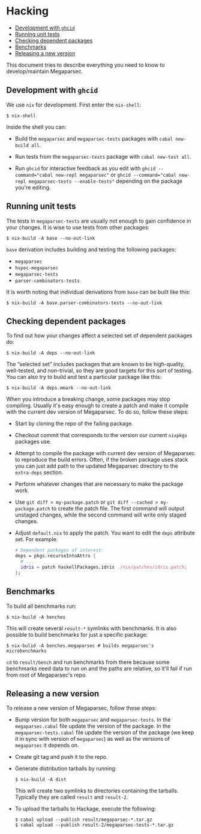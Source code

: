 # Hacking

* [Development with `ghcid`](#development-with-ghcid)
* [Running unit tests](#running-unit-tests)
* [Checking dependent packages](#checking-dependent-packages)
* [Benchmarks](#benchmarks)
* [Releasing a new version](#releasing-a-new-version)

This document tries to describe everything you need to know to
develop/maintain Megaparsec.

## Development with `ghcid`

We use `nix` for development. First enter the `nix-shell`:

```console
$ nix-shell
```

Inside the shell you can:

* Build the `megaparsec` and `megaparsec-tests` packages with `cabal
  new-build all`.

* Run tests from the `megaparsec-tests` package with `cabal new-test all`.

* Run `ghcid` for interactive feedback as you edit with `ghcid
  --command="cabal new-repl megaparsec"` or `ghcid --command="cabal new-repl
  megaparsec-tests --enable-tests"` depending on the package you're editing.

## Running unit tests

The tests in `megaparsec-tests` are usually not enough to gain confidence in
your changes. It is wise to use tests from other packages:

```console
$ nix-build -A base --no-out-link
```

`base` derivation includes building and testing the following packages:

* `megaparsec`
* `hspec-megaparsec`
* `megaparsec-tests`
* `parser-combinators-tests`

It is worth noting that individual derivations from `base` can be built like
this:

```console
$ nix-build -A base.parser-combinators-tests --no-out-link
```

## Checking dependent packages

To find out how your changes affect a selected set of dependent packages do:

```console
$ nix-build -A deps --no-out-link
```

The “selected set” includes packages that are known to be high-quality,
well-tested, and non-trivial, so they are good targets for this sort of
testing. You can also try to build and test a particular package like this:

```console
$ nix-build -A deps.mmark --no-out-link
```

When you introduce a breaking change, some packages may stop compiling.
Usually it's easy enough to create a patch and make it compile with the
current dev version of Megaparsec. To do so, follow these steps:

* Start by cloning the repo of the failing package.

* Checkout commit that corresponds to the version our current `nixpkgs`
  packages use.

* Attempt to compile the package with current dev version of Megaparsec to
  reproduce the build errors. Often, if the broken package uses stack you
  can just add path to the updated Megaparsec directory to the `extra-deps`
  section.

* Perform whatever changes that are necessary to make the package work.

* Use `git diff > my-package.patch` or `git diff --cached >
  my-package.patch` to create the patch file. The first command will output
  unstaged changes, while the second command will write only staged changes.

* Adjust `default.nix` to apply the patch. You want to edit the `deps`
  attribute set. For example:

  ```nix
  # Dependent packages of interest:
  deps = pkgs.recurseIntoAttrs {
    # ...
    idris = patch haskellPackages.idris ./nix/patches/idris.patch;
  };
  ```

## Benchmarks

To build all benchmarks run:

```console
$ nix-build -A benches
```

This will create several `result-*` symlinks with benchmarks. It is also
possible to build benchmarks for just a specific package:

```console
$ nix-bulid -A benches.megaparsec # builds megaparsec's microbenchmarks
```

`cd` to `result/bench` and run benchmarks from there because some benchmarks
need data to run on and the paths are relative, so it'll fail if run from
root of Megaparsec's repo.

## Releasing a new version

To release a new version of Megaparsec, follow these steps:

* Bump version for both `megaparsec` and `megaparsec-tests`. In the
  `megaparsec.cabal` file update the version of the package. In the
  `megaparsec-tests.cabal` file update the version of the package (we keep
  it in sync with version of `megaparsec`) as well as the versions of
  `megaparsec` it depends on.

* Create git tag and push it to the repo.

* Generate distribution tarballs by running:

  ```console
  $ nix-build -A dist
  ```

  This will create two symlinks to directories containing the tarballs.
  Typically they are called `result` and `result-2`.

* To upload the tarballs to Hackage, execute the following:

  ```console
  $ cabal upload --publish result/megaparsec-*.tar.gz
  $ cabal upload --publish result-2/megaparsec-tests-*.tar.gz
  ```

